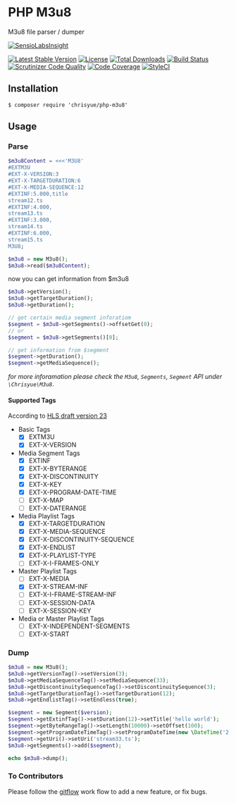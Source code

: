 PHP M3u8
========

M3u8 file parser / dumper

[![SensioLabsInsight](https://insight.sensiolabs.com/projects/f04296f1-1621-4af0-8346-fd3379f34a5a/big.png)](https://insight.sensiolabs.com/projects/f04296f1-1621-4af0-8346-fd3379f34a5a)

[![Latest Stable Version](https://poser.pugx.org/chrisyue/php-m3u8/v/stable)](https://packagist.org/packages/chrisyue/php-m3u8)
[![License](https://poser.pugx.org/chrisyue/php-m3u8/license)](https://packagist.org/packages/chrisyue/php-m3u8)
[![Total Downloads](https://poser.pugx.org/chrisyue/php-m3u8/downloads)](https://packagist.org/packages/chrisyue/php-m3u8)
[![Build Status](https://travis-ci.org/chrisyue/php-m3u8.svg?branch=develop)](https://travis-ci.org/chrisyue/php-m3u8)
[![Scrutinizer Code Quality](https://scrutinizer-ci.com/g/chrisyue/php-m3u8/badges/quality-score.png?b=develop)](https://scrutinizer-ci.com/g/chrisyue/php-m3u8/?branch=develop)
[![Code Coverage](https://scrutinizer-ci.com/g/chrisyue/php-m3u8/badges/coverage.png?b=develop)](https://scrutinizer-ci.com/g/chrisyue/php-m3u8/?branch=develop)
[![StyleCI](https://styleci.io/repos/52257600/shield)](https://styleci.io/repos/52257600)

Installation
------------

```
$ composer require 'chrisyue/php-m3u8'
```

Usage
-----

### Parse

```php
$m3u8Content = <<<'M3U8'
#EXTM3U
#EXT-X-VERSION:3
#EXT-X-TARGETDURATION:6
#EXT-X-MEDIA-SEQUENCE:12
#EXTINF:5.000,title
stream12.ts
#EXTINF:4.000,
stream13.ts
#EXTINF:3.000,
stream14.ts
#EXTINF:6.000,
stream15.ts
M3U8;

$m3u8 = new M3u8();
$m3u8->read($m3u8Content);
```

now you can get information from $m3u8

```php
$m3u8->getVersion();
$m3u8->getTargetDuration();
$m3u8->getDuration();

// get certain media segment inforatiom
$segment = $m3u8->getSegments()->offsetGet(0);
// or
$segment = $m3u8->getSegments()[0];

// get information from $segment
$segment->getDuration();
$segment->getMediaSequence();
```

*for more inforamation please check the `M3u8`, `Segments`, `Segment` API under `\Chrisyue\M3u8`*.

#### Supported Tags

According to [HLS draft version 23](https://tools.ietf.org/html/draft-pantos-http-live-streaming-23)

* Basic Tags
    - [x] EXTM3U
    - [x] EXT-X-VERSION
* Media Segment Tags
    - [x] EXTINF
    - [x] EXT-X-BYTERANGE
    - [x] EXT-X-DISCONTINUITY
    - [x] EXT-X-KEY
    - [x] EXT-X-PROGRAM-DATE-TIME
    - [ ] EXT-X-MAP
    - [ ] EXT-X-DATERANGE
* Media Playlist Tags
    - [x] EXT-X-TARGETDURATION
    - [x] EXT-X-MEDIA-SEQUENCE
    - [x] EXT-X-DISCONTINUITY-SEQUENCE
    - [x] EXT-X-ENDLIST
    - [x] EXT-X-PLAYLIST-TYPE
    - [ ] EXT-X-I-FRAMES-ONLY
* Master Playlist Tags
    - [ ] EXT-X-MEDIA
    - [x] EXT-X-STREAM-INF
    - [ ] EXT-X-I-FRAME-STREAM-INF
    - [ ] EXT-X-SESSION-DATA
    - [ ] EXT-X-SESSION-KEY
* Media or Master Playlist Tags
    - [ ] EXT-X-INDEPENDENT-SEGMENTS
    - [ ] EXT-X-START

### Dump

```php
$m3u8 = new M3u8();
$m3u8->getVersionTag()->setVersion(3);
$m3u8->getMediaSequenceTag()->setMediaSequence(33);
$m3u8->getDiscontinuitySequenceTag()->setDiscontinuitySequence(3);
$m3u8->getTargetDurationTag()->setTargetDuration(12);
$m3u8->getEndlistTag()->setEndless(true);

$segment = new Segment($version);
$segment->getExtinfTag()->setDuration(12)->setTitle('hello world');
$segment->getByteRangeTag()->setLength(10000)->setOffset(100);
$segment->getProgramDateTimeTag()->setProgramDateTime(new \DateTime('2:00 pm'));
$segment->getUri()->setUri('stream33.ts');
$m3u8->getSegments()->add($segment);

echo $m3u8->dump();
```

### To Contributors

Please follow the [gitflow](http://nvie.com/posts/a-successful-git-branching-model/) work flow
to add a new feature, or fix bugs.
